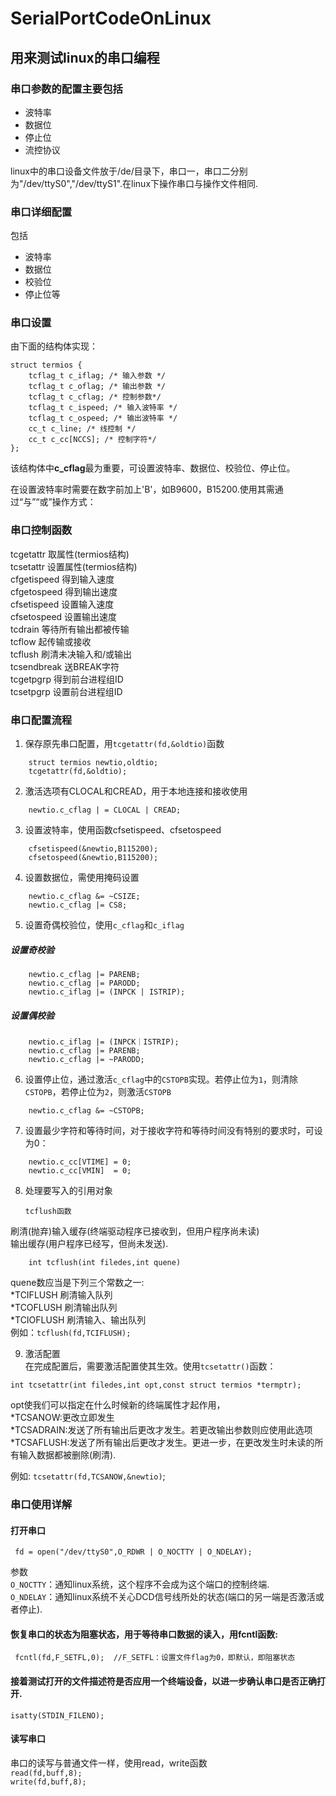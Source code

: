# SerialPortCodeOnLinux

## 用来测试linux的串口编程

### 串口参数的配置主要包括
- 波特率
- 数据位
- 停止位
- 流控协议

linux中的串口设备文件放于/de/目录下，串口一，串口二分别为"/dev/ttyS0","/dev/ttyS1".在linux下操作串口与操作文件相同.

### 串口详细配置
包括
- 波特率
- 数据位
- 校验位
- 停止位等

### 串口设置
由下面的结构体实现：
```
struct termios {
    tcflag_t c_iflag; /* 输入参数 */
    tcflag_t c_oflag; /* 输出参数 */
    tcflag_t c_cflag; /* 控制参数*/
    tcflag_t c_ispeed; /* 输入波特率 */
    tcflag_t c_ospeed; /* 输出波特率 */
    cc_t c_line; /* 线控制 */
    cc_t c_cc[NCCS]; /* 控制字符*/
}; 
```

该结构体中**c_cflag**最为重要，可设置波特率、数据位、校验位、停止位。

在设置波特率时需要在数字前加上'B'，如B9600，B15200.使用其需通过“与”“或”操作方式：

### 串口控制函数

 tcgetattr 取属性(termios结构)    
 tcsetattr 设置属性(termios结构)    
 cfgetispeed 得到输入速度   
 cfgetospeed 得到输出速度       
 cfsetispeed 设置输入速度   
 cfsetospeed 设置输出速度   
 tcdrain 等待所有输出都被传输  
 tcflow 起传输或接收    
 tcflush 刷清未决输入和/或输出      
 tcsendbreak 送BREAK字符    
 tcgetpgrp 得到前台进程组ID     
 tcsetpgrp 设置前台进程组ID 


### 串口配置流程

1. 保存原先串口配置，用`tcgetattr(fd,&oldtio)`函数
```
    struct termios newtio,oldtio;
    tcgetattr(fd,&oldtio);
```
2. 激活选项有CLOCAL和CREAD，用于本地连接和接收使用
```
    newtio.c_cflag | = CLOCAL | CREAD;
```
3. 设置波特率，使用函数cfsetispeed、cfsetospeed
```
    cfsetispeed(&newtio,B115200);
    cfsetospeed(&newtio,B115200);
```
4. 设置数据位，需使用掩码设置
```
    newtio.c_cflag &= ~CSIZE;
    newtio.c_cflag |= CS8;
```
5. 设置奇偶校验位，使用`c_cflag`和`c_iflag`   
##### 设置奇校验
```    
    newtio.c_cflag |= PARENB;
    newtio.c_cflag |= PARODD;
    newtio.c_iflag |= (INPCK | ISTRIP);
```                             
        
##### 设置偶校验

 
```
    newtio.c_iflag |= (INPCK｜ISTRIP);
    newtio.c_cflag |= PARENB;
    newtio.c_cflag |= ~PARODD;
 ```
6. 设置停止位，通过激活`c_cflag`中的`CSTOPB`实现。若停止位为`1`，则清除`CSTOPB`，若停止位为`2`，则激活`CSTOPB`
```
    newtio.c_cflag &= ~CSTOPB;
```
7. 设置最少字符和等待时间，对于接收字符和等待时间没有特别的要求时，可设为0：
```
    newtio.c_cc[VTIME] = 0;
    newtio.c_cc[VMIN]  = 0;
```
8. 处理要写入的引用对象 

    `tcflush函数`    

刷清(抛弃)输入缓存(终端驱动程序已接收到，但用户程序尚未读)   
输出缓存(用户程序已经写，但尚未发送).
```
    int tcflush(int filedes,int quene)
```
quene数应当是下列三个常数之一:    
    *TCIFLUSH  刷清输入队列     
    *TCOFLUSH  刷清输出队列     
    *TCIOFLUSH 刷清输入、输出队列   
  例如：`tcflush(fd,TCIFLUSH);`

9. 激活配置     
在完成配置后，需要激活配置使其生效。使用`tcsetattr()`函数：
```
int tcsetattr(int filedes,int opt,const struct termios *termptr);
```
opt使我们可以指定在什么时候新的终端属性才起作用，       
  *TCSANOW:更改立即发生     
  *TCSADRAIN:发送了所有输出后更改才发生。若更改输出参数则应使用此选项       
  *TCSAFLUSH:发送了所有输出后更改才发生。更进一步，在更改发生时未读的所有输入数据都被删除(刷清).        

例如: `tcsetattr(fd,TCSANOW,&newtio)`;

### 串口使用详解

#### 打开串口
```
 fd = open("/dev/ttyS0",O_RDWR | O_NOCTTY | O_NDELAY);

```
参数        
`O_NOCTTY`：通知linux系统，这个程序不会成为这个端口的控制终端.       
`O_NDELAY`：通知linux系统不关心DCD信号线所处的状态(端口的另一端是否激活或者停止).
#### 恢复串口的状态为阻塞状态，用于等待串口数据的读入，用fcntl函数:
```
 fcntl(fd,F_SETFL,0);  //F_SETFL：设置文件flag为0，即默认，即阻塞状态
```
#### 接着测试打开的文件描述符是否应用一个终端设备，以进一步确认串口是否正确打开.
```
isatty(STDIN_FILENO);
```

#### 读写串口
 串口的读写与普通文件一样，使用read，write函数      
`read(fd,buff,8);`      
`write(fd,buff,8);`